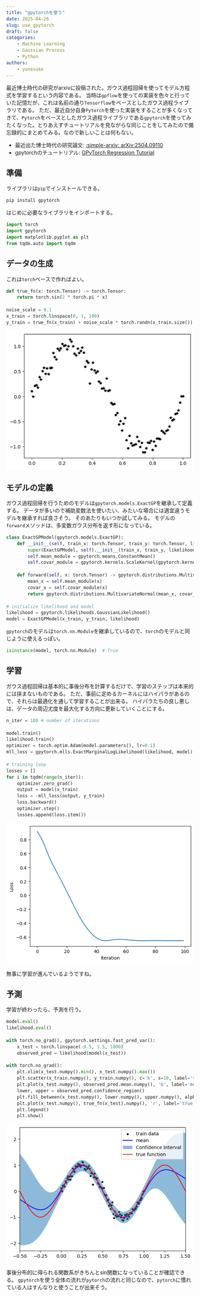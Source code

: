 ```yaml
---
title: "gpytorchを使う"
date: 2025-04-26
slug: use_gpytorch
draft: false
categories:
    - Machine Learning
    - Gaussian Process
    - Python
authors:
    - yonesuke
---
```


最近博士時代の研究がarxivに投稿された。ガウス過程回帰を使ってモデル方程式を学習するという内容である。
当時は`gpflow`を使っての実装を色々と行っていた記憶だが、これは名前の通り`Tensorflow`をベースとしたガウス過程ライブラリである。
ただ、最近自分自身`Pytorch`を使った実装をすることが多くなってきて、`Pytorch`をベースとしたガウス過程ライブラリである`gpytorch`を使ってみたくなった。とりあえずチュートリアルを見ながらな同じことをしてみたので備忘録的にまとめてみる。なので新しいことは何もない。

- 最近出た博士時代の研究論文: [:simple-arxiv: arXiv:2504.09110](https://arxiv.org/abs/2504.09110)
- gpytorchのチュートリアル: [GPyTorch Regression Tutorial](https://docs.gpytorch.ai/en/stable/examples/01_Exact_GPs/Simple_GP_Regression.html)

<!-- more -->

## 準備

ライブラリは`pip`でインストールできる。
```bash
pip install gpytorch
```

はじめに必要なライブラリをインポートする。
```python
import torch
import gpytorch
import matplotlib.pyplot as plt
from tqdm.auto import tqdm
```

## データの生成
これは`torch`ベースで作ればよい。

```python
def true_fn(x: torch.Tensor) -> torch.Tensor:
    return torch.sin(2 * torch.pi * x)

noise_scale = 0.1
x_train = torch.linspace(0, 1, 100)
y_train = true_fn(x_train) + noise_scale * torch.randn(x_train.size())
```
![alt text](image.png)

## モデルの定義

ガウス過程回帰を行うためのモデルは`gpytorch.models.ExactGP`を継承して定義する。
データが多いので補助変数法を使いたい、みたいな場合には適宜違うモデルを継承すれば良さそう。
そのあたりもいつか試してみる。
モデルの`forward`メソッドは、多変数ガウス分布を返す形になっている。

```python
class ExactGPModel(gpytorch.models.ExactGP):
    def __init__(self, train_x: torch.Tensor, train_y: torch.Tensor, likelihood: gpytorch.likelihoods.Likelihood) -> None:
        super(ExactGPModel, self).__init__(train_x, train_y, likelihood)
        self.mean_module = gpytorch.means.ConstantMean()
        self.covar_module = gpytorch.kernels.ScaleKernel(gpytorch.kernels.RBFKernel())

    def forward(self, x: torch.Tensor) -> gpytorch.distributions.MultivariateNormal:
        mean_x = self.mean_module(x)
        covar_x = self.covar_module(x)
        return gpytorch.distributions.MultivariateNormal(mean_x, covar_x)

# initialize likelihood and model
likelihood = gpytorch.likelihoods.GaussianLikelihood()
model = ExactGPModel(x_train, y_train, likelihood)
```

`gpytorch`のモデルは`torch.nn.Module`を継承しているので、`torch`のモデルと同じように使えるっぽい。
```python
isinstance(model, torch.nn.Module)  # True
```

## 学習

ガウス過程回帰は基本的に事後分布を計算するだけで、学習のステップは本来的には挟まないものである。
ただ、事前に定めるカーネルにはハイパラがあるので、それらは最適化を通して学習することが出来る。
ハイパラたちの良し悪しは、データの周辺尤度を最大化する方向に更新していくことにする。

```python
n_iter = 100 # number of iterations

model.train()
likelihood.train()
optimizer = torch.optim.Adam(model.parameters(), lr=0.1)
mll_loss = gpytorch.mlls.ExactMarginalLogLikelihood(likelihood, model) # marginal log likelihood

# training loop
losses = []
for i in tqdm(range(n_iter)):
    optimizer.zero_grad()
    output = model(x_train)
    loss = -mll_loss(output, y_train)
    loss.backward()
    optimizer.step()
    losses.append(loss.item())
```

![alt text](image-1.png)

無事に学習が進んでいるようですね。

## 予測

学習が終わったら、予測を行う。

```python
model.eval()
likelihood.eval()

with torch.no_grad(), gpytorch.settings.fast_pred_var():
    x_test = torch.linspace(-0.5, 1.5, 1000)
    observed_pred = likelihood(model(x_test))

with torch.no_grad():
    plt.xlim(x_test.numpy().min(), x_test.numpy().max())
    plt.scatter(x_train.numpy(), y_train.numpy(), c='k', s=10, label='train data')
    plt.plot(x_test.numpy(), observed_pred.mean.numpy(), 'b', label='mean')
    lower, upper = observed_pred.confidence_region()
    plt.fill_between(x_test.numpy(), lower.numpy(), upper.numpy(), alpha=0.5, label='Confidence Interval')
    plt.plot(x_test.numpy(), true_fn(x_test).numpy(), 'r', label='true function')    
    plt.legend()
    plt.show()
```

![alt text](image-2.png)

事後分布的に得られる関数系がきちんとsin関数になっていることが確認できる。
`gpytorch`を使う全体の流れが`pytorch`の流れと同じなので、`pytorch`に慣れている人はすんなりと使うことが出来そう。
